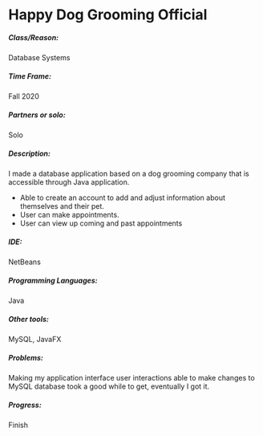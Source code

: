 # Happy Dog Grooming Official
 ##### Class/Reason: 
Database Systems
##### Time Frame:
Fall 2020
##### Partners or solo:
Solo
##### Description:
I made a database application based on a dog grooming company that is accessible through Java application.
+ Able to create an account to add and adjust information about themselves and their pet. 
+ User can make appointments. 
+ User can view up coming and past appointments
##### IDE:
NetBeans
##### Programming Languages:
Java
##### Other tools:
MySQL, JavaFX
##### Problems:
Making my application interface user interactions able to make changes to MySQL database took a good while to get, eventually I got it. 
##### Progress: 
Finish
